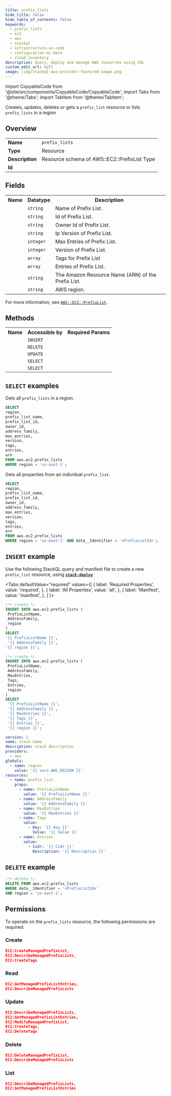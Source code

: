 ```yaml
---
title: prefix_lists
hide_title: false
hide_table_of_contents: false
keywords:
  - prefix_lists
  - ec2
  - aws
  - stackql
  - infrastructure-as-code
  - configuration-as-data
  - cloud inventory
description: Query, deploy and manage AWS resources using SQL
custom_edit_url: null
image: /img/stackql-aws-provider-featured-image.png
---
```


import CopyableCode from '@site/src/components/CopyableCode/CopyableCode';
import Tabs from '@theme/Tabs';
import TabItem from '@theme/TabItem';

Creates, updates, deletes or gets a <code>prefix_list</code> resource or lists <code>prefix_lists</code> in a region

## Overview
<table>
<tbody>
<tr><td><b>Name</b></td><td><code>prefix_lists</code></td></tr>
<tr><td><b>Type</b></td><td>Resource</td></tr>
<tr><td><b>Description</b></td><td>Resource schema of AWS::EC2::PrefixList Type</td></tr>
<tr><td><b>Id</b></td><td><CopyableCode code="aws.ec2.prefix_lists" /></td></tr>
</tbody>
</table>

## Fields
<table>
<tbody>
<tr><th>Name</th><th>Datatype</th><th>Description</th></tr><tr><td><CopyableCode code="prefix_list_name" /></td><td><code>string</code></td><td>Name of Prefix List.</td></tr>
<tr><td><CopyableCode code="prefix_list_id" /></td><td><code>string</code></td><td>Id of Prefix List.</td></tr>
<tr><td><CopyableCode code="owner_id" /></td><td><code>string</code></td><td>Owner Id of Prefix List.</td></tr>
<tr><td><CopyableCode code="address_family" /></td><td><code>string</code></td><td>Ip Version of Prefix List.</td></tr>
<tr><td><CopyableCode code="max_entries" /></td><td><code>integer</code></td><td>Max Entries of Prefix List.</td></tr>
<tr><td><CopyableCode code="version" /></td><td><code>integer</code></td><td>Version of Prefix List.</td></tr>
<tr><td><CopyableCode code="tags" /></td><td><code>array</code></td><td>Tags for Prefix List</td></tr>
<tr><td><CopyableCode code="entries" /></td><td><code>array</code></td><td>Entries of Prefix List.</td></tr>
<tr><td><CopyableCode code="arn" /></td><td><code>string</code></td><td>The Amazon Resource Name (ARN) of the Prefix List.</td></tr>
<tr><td><CopyableCode code="region" /></td><td><code>string</code></td><td>AWS region.</td></tr>
</tbody>
</table>

For more information, see <a href="https://docs.aws.amazon.com/AWSCloudFormation/latest/UserGuide/aws-resource-ec2-prefixlist.html"><code>AWS::EC2::PrefixList</code></a>.

## Methods

<table>
<tbody>
  <tr>
    <th>Name</th>
    <th>Accessible by</th>
    <th>Required Params</th>
  </tr>
  <tr>
    <td><CopyableCode code="create_resource" /></td>
    <td><code>INSERT</code></td>
    <td><CopyableCode code="PrefixListName, AddressFamily, region" /></td>
  </tr>
  <tr>
    <td><CopyableCode code="delete_resource" /></td>
    <td><code>DELETE</code></td>
    <td><CopyableCode code="data__Identifier, region" /></td>
  </tr>
  <tr>
    <td><CopyableCode code="update_resource" /></td>
    <td><code>UPDATE</code></td>
    <td><CopyableCode code="data__Identifier, data__PatchDocument, region" /></td>
  </tr>
  <tr>
    <td><CopyableCode code="list_resources" /></td>
    <td><code>SELECT</code></td>
    <td><CopyableCode code="region" /></td>
  </tr>
  <tr>
    <td><CopyableCode code="get_resource" /></td>
    <td><code>SELECT</code></td>
    <td><CopyableCode code="data__Identifier, region" /></td>
  </tr>
</tbody>
</table>

## `SELECT` examples
Gets all <code>prefix_lists</code> in a region.
```sql
SELECT
region,
prefix_list_name,
prefix_list_id,
owner_id,
address_family,
max_entries,
version,
tags,
entries,
arn
FROM aws.ec2.prefix_lists
WHERE region = 'us-east-1';
```
Gets all properties from an individual <code>prefix_list</code>.
```sql
SELECT
region,
prefix_list_name,
prefix_list_id,
owner_id,
address_family,
max_entries,
version,
tags,
entries,
arn
FROM aws.ec2.prefix_lists
WHERE region = 'us-east-1' AND data__Identifier = '<PrefixListId>';
```

## `INSERT` example

Use the following StackQL query and manifest file to create a new <code>prefix_list</code> resource, using [__`stack-deploy`__](https://pypi.org/project/stack-deploy/).

<Tabs
    defaultValue="required"
    values={[
      { label: 'Required Properties', value: 'required', },
      { label: 'All Properties', value: 'all', },
      { label: 'Manifest', value: 'manifest', },
    ]
}>
<TabItem value="required">

```sql
/*+ create */
INSERT INTO aws.ec2.prefix_lists (
 PrefixListName,
 AddressFamily,
 region
)
SELECT 
'{{ PrefixListName }}',
 '{{ AddressFamily }}',
'{{ region }}';
```
</TabItem>
<TabItem value="all">

```sql
/*+ create */
INSERT INTO aws.ec2.prefix_lists (
 PrefixListName,
 AddressFamily,
 MaxEntries,
 Tags,
 Entries,
 region
)
SELECT 
 '{{ PrefixListName }}',
 '{{ AddressFamily }}',
 '{{ MaxEntries }}',
 '{{ Tags }}',
 '{{ Entries }}',
 '{{ region }}';
```
</TabItem>
<TabItem value="manifest">

```yaml
version: 1
name: stack name
description: stack description
providers:
  - aws
globals:
  - name: region
    value: '{{ vars.AWS_REGION }}'
resources:
  - name: prefix_list
    props:
      - name: PrefixListName
        value: '{{ PrefixListName }}'
      - name: AddressFamily
        value: '{{ AddressFamily }}'
      - name: MaxEntries
        value: '{{ MaxEntries }}'
      - name: Tags
        value:
          - Key: '{{ Key }}'
            Value: '{{ Value }}'
      - name: Entries
        value:
          - Cidr: '{{ Cidr }}'
            Description: '{{ Description }}'

```
</TabItem>
</Tabs>

## `DELETE` example

```sql
/*+ delete */
DELETE FROM aws.ec2.prefix_lists
WHERE data__Identifier = '<PrefixListId>'
AND region = 'us-east-1';
```

## Permissions

To operate on the <code>prefix_lists</code> resource, the following permissions are required:

### Create
```json
EC2:CreateManagedPrefixList,
EC2:DescribeManagedPrefixLists,
EC2:CreateTags
```

### Read
```json
EC2:GetManagedPrefixListEntries,
EC2:DescribeManagedPrefixLists
```

### Update
```json
EC2:DescribeManagedPrefixLists,
EC2:GetManagedPrefixListEntries,
EC2:ModifyManagedPrefixList,
EC2:CreateTags,
EC2:DeleteTags
```

### Delete
```json
EC2:DeleteManagedPrefixList,
EC2:DescribeManagedPrefixLists
```

### List
```json
EC2:DescribeManagedPrefixLists,
EC2:GetManagedPrefixListEntries
```
